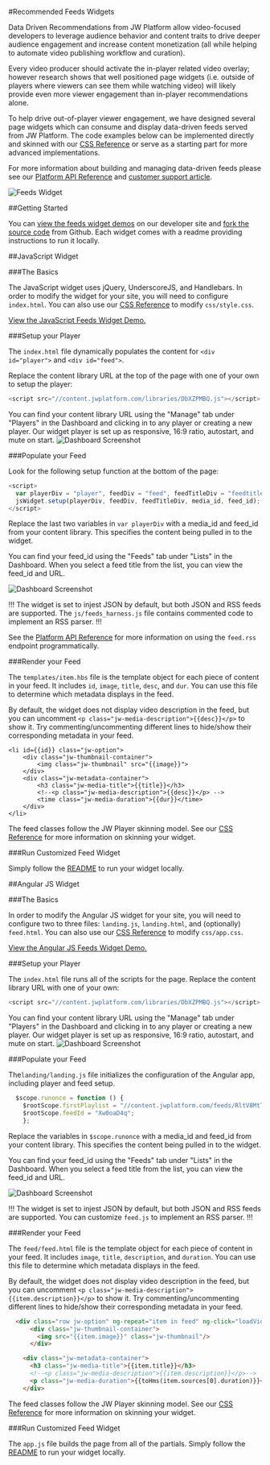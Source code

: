 #Recommended Feeds Widgets

Data Driven Recommendations from JW Platform allow video-focused developers to leverage audience behavior and content traits to drive deeper audience engagement and increase content monetization (all while helping to automate video publishing workflow and curation). 

Every video producer should activate the in-player related video overlay; however research shows that well positioned page widgets (i.e. outside of players where viewers can see them while watching video) will likely provide even more viewer engagement than in-player recommendations alone. 

To help drive out-of-player viewer engagement, we have designed several page widgets which can consume and display data-driven feeds served from JW Platform. The code examples below can be implemented directly and skinned with our [CSS Reference](/feeds_widget_css_reference.md) or serve as a starting part for more advanced implementations. 

For more information about building and managing data-driven feeds please see our [Platform API Reference](/../../../reference/v1/urls/feed.html) and [customer support article](//support.jwplayer.com/customer/en/portal/articles/2383600-building-managing-data-driven-feeds).

![Feeds Widget](/images/feeds-widget.png)

##Getting Started

You can [view the feeds widget demos](//developer.jwplayer.com/jw-player/demos/customization/) on our developer site and [fork the source code](//github.com/jwplayer/jwdeveloper-demos/tree/master/demos/customization/) from Github. Each widget comes with a readme providing instructions to run it locally.

##JavaScript Widget

###The Basics

The JavaScript widget uses jQuery, UnderscoreJS, and Handlebars. In order to modify the widget for your site, you will need to configure `index.html`. You can also use our [CSS Reference](/feeds_widget_css_reference.md) to modify `css/style.css`.

[View the JavaScript Feeds Widget Demo.](//developer.jwplayer.com/jw-player/demos/customization/feeds-js/)

###Setup your Player

The `index.html` file dynamically populates the content for `<div id="player">` and `<div id="feed">`.

Replace the content library URL at the top of the page with one of your own to setup the player:

```javascript
<script src="//content.jwplatform.com/libraries/DbXZPMBQ.js"></script>
```

You can find your content library URL using the "Manage" tab under "Players" in the Dashboard and clicking in to any player or creating a new player. Our widget player is set up as responsive, 16:9 ratio, autostart, and mute on start.
![Dashboard Screenshot](/images/feeds-content-url.png)

###Populate your Feed

Look for the following setup function at the bottom of the page:

```javascript
<script>
  var playerDiv = "player", feedDiv = "feed", feedTitleDiv = "feedtitle", media_id = "uNXCVIsW", feed_id = "Xw0oaD4q";
  jsWidget.setup(playerDiv, feedDiv, feedTitleDiv, media_id, feed_id);
</script>
```

Replace the last two variables in `var playerDiv` with a media_id and feed_id from your content library. This specifies the content being pulled in to the widget.

You can find your feed_id using the "Feeds" tab under "Lists" in the Dashboard. When you select a feed title from the list, you can view the feed_id and URL.

![Dashboard Screenshot](/images/feeds-dashboard.png)

!!!
The widget is set to injest JSON by default, but both JSON and RSS feeds are supported. The `js/feeds_harness.js` file contains commented code to implement an RSS parser.
!!!

See the [Platform API Reference](/../../../reference/v1/urls/feed.html) for more information on using the `feed.rss` endpoint programmatically.

###Render your Feed

The `templates/item.hbs` file is the template object for each piece of content in your feed. It includes `id`, `image`, `title`, `desc`, and `dur`. You can use this file to determine which metadata displays in the feed.

By default, the widget does not display video description in the feed, but you can uncomment `<p class="jw-media-description">{{desc}}</p>` to show it. Try commenting/uncommenting different lines to hide/show their corresponding metadata in your feed.

	<li id={{id}} class="jw-option">
		<div class="jw-thumbnail-container">
			<img class="jw-thumbnail" src="{{image}}">
		</div>
		<div class="jw-metadata-container">
			<h3 class="jw-media-title">{{title}}</h3>
			<!--<p class="jw-media-description">{{desc}}</p> -->
			<time class="jw-media-duration">{{dur}}</time>
		</div>
	</li>

The feed classes follow the JW Player skinning model. See our [CSS Reference](/feeds_widget_css_reference.md) for more information on skinning your widget. 

###Run Customized Feed Widget

Simply follow the [README](//github.com/jwplayer/jwdeveloper-demos/tree/master/demos/customization/feeds-js/README.md) to run your widget locally.

##Angular JS Widget

###The Basics

In order to modify the Angular JS widget for your site, you will need to configure two to three files: `landing.js`, `landing.html`, and (optionally) `feed.html`. You can also use our [CSS Reference](/feeds_widget_css_reference.md) to modify `css/app.css`.

[View the Angular JS Feeds Widget Demo.](//developer.jwplayer.com/jw-player/demos/customization/feeds-angular-js/#/feedExample)

###Setup your Player

The `index.html` file runs all of the scripts for the page. Replace the content library URL with one of your own:

```javascript
<script src="//content.jwplatform.com/libraries/DbXZPMBQ.js"></script>
```

You can find your content library URL using the "Manage" tab under "Players" in the Dashboard and clicking in to any player or creating a new player. Our widget player is set up as responsive, 16:9 ratio, autostart, and mute on start.
![Dashboard Screenshot](/images/feeds-content-url.png)

###Populate your Feed

The`landing/landing.js` file initializes the configuration of the Angular app, including player and feed setup.

```javascript
  $scope.runonce = function () {
    $rootScope.firstPlaylist = "//content.jwplatform.com/feeds/RltV8MtT.json";
    $rootScope.feedId = "Xw0oaD4q";
    };
```

Replace the variables in `$scope.runonce` with a media_id and feed_id from your content library. This specifies the content being pulled in to the widget.

You can find your feed_id using the "Feeds" tab under "Lists" in the Dashboard. When you select a feed title from the list, you can view the feed_id and URL.

![Dashboard Screenshot](/images/feeds-dashboard.png)

!!!
The widget is set to injest JSON by default, but both JSON and RSS feeds are supported. You can customize `feed.js` to implement an RSS parser.
!!!

###Render your Feed

The `feed/feed.html` file is the template object for each piece of content in your feed. It includes `image`, `title`, `description`, and `duration`. You can use this file to determine which metadata displays in the feed.

By default, the widget does not display video description in the feed, but you can uncomment `<p class="jw-media-description">{{item.description}}</p>` to show it. Try commenting/uncommenting different lines to hide/show their corresponding metadata in your feed.

```HTML
  <div class="row jw-option" ng-repeat="item in feed" ng-click="loadVideo(item)">
      <div class="jw-thumbnail-container">
        <img src="{{item.image}}" class="jw-thumbnail"/>
      </div>

    <div class="jw-metadata-container">
      <h3 class="jw-media-title">{{item.title}}</h3>
      <!--<p class="jw-media-description">{{item.description}}</p>-->
      <p class="jw-media-duration">{{toHms(item.sources[0].duration)}}</p>
    </div>
```

The feed classes follow the JW Player skinning model. See our [CSS Reference](/feeds_widget_css_reference.md) for more information on skinning your widget. 

###Run Customized Feed Widget

The `app.js` file builds the page from all of the partials. Simply follow the [README](//github.com/jwplayer/jwdeveloper-demos/tree/master/demos/customization/feeds-angular-js/README.md) to run your widget locally.